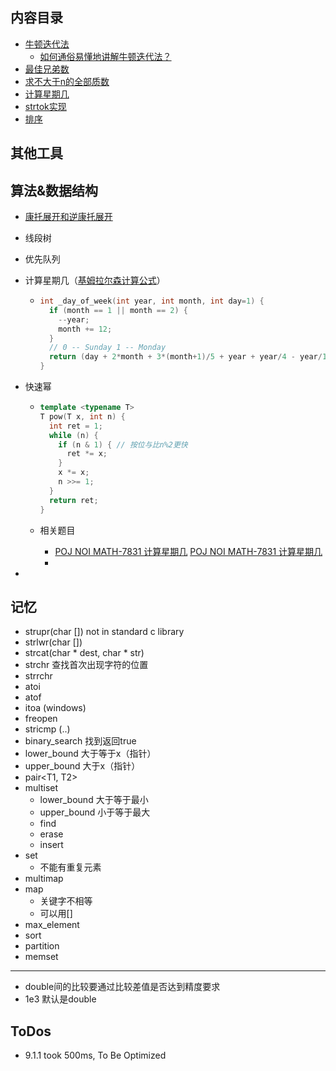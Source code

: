 ## 内容目录
* [牛顿迭代法](./newton-method/README.md)
  * [如何通俗易懂地讲解牛顿迭代法？](<https://blog.csdn.net/ccnt_2012/article/details/81837154>)
* [最佳兄弟数](./best-brother-pair/README.md)
* [求不大于n的全部质数](./prime-within-n/README.md)
* [计算星期几](./day-of-week/README.md)
* [strtok实现](./strtok/README.md)
* [排序](./sort/README.md)
## 其他工具

## 算法&数据结构

* [康托展开和逆康托展开](https://blog.csdn.net/wbin233/article/details/72998375)

* 线段树

* 优先队列

* 计算星期几（[基姆拉尔森计算公式](https://blog.csdn.net/qq_40772692/article/details/80330346)）

  * ```c++
    int _day_of_week(int year, int month, int day=1) {
      if (month == 1 || month == 2) {
        --year;
        month += 12;
      }
      // 0 -- Sunday 1 -- Monday
      return (day + 2*month + 3*(month+1)/5 + year + year/4 - year/100 + year/400 + 1) % 7;
    }
    ```

* 快速幂

  * ```c++
    template <typename T>
    T pow(T x, int n) {
      int ret = 1;
      while (n) {
        if (n & 1) { // 按位与比n%2更快
          ret *= x;
        }
        x *= x;
        n >>= 1;
      }
      return ret;
    }
    ```
  
  * 相关题目
  
    * [POJ NOI MATH-7831 计算星期几](http://noi.openjudge.cn/math/7831/) [POJ NOI MATH-7831 计算星期几](https://blog.csdn.net/tigerisland45/article/details/69055252)
    * 
  
* 

## 记忆

* strupr(char []) not in standard c library
* strlwr(char [])
* strcat(char * dest, char * str)
* strchr 查找首次出现字符的位置
* strrchr
* atoi
* atof
* itoa (windows)
* freopen
* stricmp (..)
* binary_search 找到返回true
* lower_bound 大于等于x（指针）
* upper_bound 大于x（指针）
* pair<T1, T2>
* multiset 
  * lower_bound 大于等于最小
  * upper_bound 小于等于最大
  * find
  * erase
  * insert
* set
  * 不能有重复元素
* multimap
* map
  * 关键字不相等
  * 可以用[]
* max_element
* sort
* partition
* memset
---
* double间的比较要通过比较差值是否达到精度要求
* 1e3 默认是double

## ToDos

* 9.1.1 took 500ms, To Be Optimized